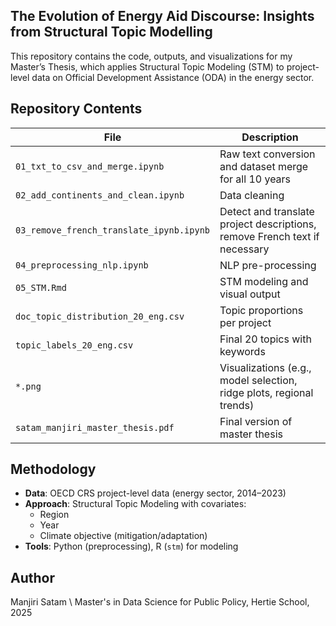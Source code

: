 ## The Evolution of Energy Aid Discourse: Insights from Structural Topic Modelling

This repository contains the code, outputs, and visualizations for my Master’s Thesis, which applies Structural Topic Modeling (STM) to project-level data on Official Development Assistance (ODA) in the energy sector.


## Repository Contents

| File | Description |
|------|-------------|
| `01_txt_to_csv_and_merge.ipynb` | Raw text conversion and dataset merge for all 10 years |
| `02_add_continents_and_clean.ipynb` | Data cleaning |
| `03_remove_french_translate_ipynb.ipynb` | Detect and translate project descriptions, remove French text if necessary |
| `04_preprocessing_nlp.ipynb` | NLP pre-processing |
| `05_STM.Rmd` | STM modeling and visual output |
| `doc_topic_distribution_20_eng.csv` | Topic proportions per project |
| `topic_labels_20_eng.csv` | Final 20 topics with keywords |
| `*.png` | Visualizations (e.g., model selection, ridge plots, regional trends) |
| `satam_manjiri_master_thesis.pdf` | Final version of master thesis |

## Methodology

- **Data**: OECD CRS project-level data (energy sector, 2014–2023)
- **Approach**: Structural Topic Modeling with covariates:
  - Region
  - Year
  - Climate objective (mitigation/adaptation)
- **Tools**: Python (preprocessing), R (`stm`) for modeling



## Author
Manjiri Satam \\
Master's in Data Science for Public Policy, Hertie School, 2025

